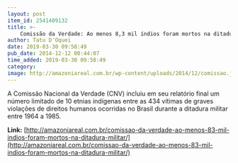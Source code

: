 ```yaml
---
layout: post
item_id: 2541409132
title: >-
    Comissão da Verdade: Ao menos 8,3 mil índios foram mortos na ditadura militar
author: Tatu D'Oquei
date: 2019-03-30 09:58:49
pub_date: 2014-12-12 00:44:07
time_added: 2019-03-30 09:58:49
category: 
image: http://amazoniareal.com.br/wp-content/uploads/2014/12/comissao.jpg
---
```


A Comissão Nacional da Verdade (CNV) incluiu em seu relatório final um número limitado de 10 etnias indígenas entre as 434 vítimas de graves violações de direitos humanos ocorridas no Brasil durante a ditadura militar entre 1964 a 1985.

**Link:** [http://amazoniareal.com.br/comissao-da-verdade-ao-menos-83-mil-indios-foram-mortos-na-ditadura-militar/](http://amazoniareal.com.br/comissao-da-verdade-ao-menos-83-mil-indios-foram-mortos-na-ditadura-militar/)

